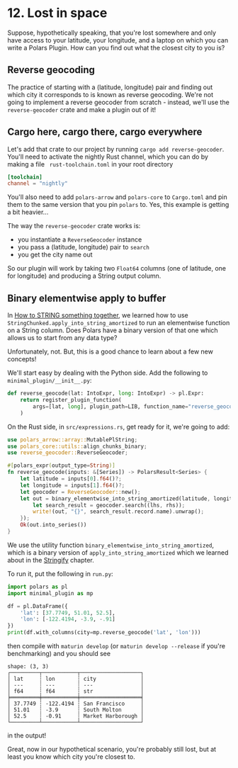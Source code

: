 # 12. Lost in space

Suppose, hypothetically speaking, that you're lost somewhere and only have access
to your latitude, your longitude, and a laptop on which you can write a Polars Plugin.
How can you find out what the closest city to you is?

## Reverse geocoding

The practice of starting with a (latitude, longitude) pair and finding out which
city it corresponds to is known as reverse geocoding.
We're not going to implement a reverse geocoder from scratch - instead, we'll
use the `reverse-geocoder` crate and make a plugin out of it!

## Cargo here, cargo there, cargo everywhere

Let's add that crate to our project by running `cargo add reverse-geocoder`.
You'll need to activate the nightly Rust channel, which you can do by making
a file ` rust-toolchain.toml` in your root directory
```toml
[toolchain]
channel = "nightly"
```
You'll also need to add `polars-arrow` and `polars-core` to `Cargo.toml`
and pin them to the same version that you pin `polars` to.
Yes, this example is getting a bit heavier...

The way the `reverse-geocoder` crate works is:

- you instantiate a `ReverseGeocoder` instance
- you pass a (latitude, longitude) pair to `search`
- you get the city name out

So our plugin will work by taking two `Float64` columns (one of latitude, one
for longitude) and producing a String output column.

## Binary elementwise apply to buffer

In [How to STRING something together], we learned how to use `StringChunked.apply_into_string_amortized`
to run an elementwise function on a String column. Does Polars have a binary version of that one
which allows us to start from any data type?

  [Prerequisites]: ../prerequisites/
  [How to STRING something together]: ../stringify/

Unfortunately, not. But, this is a good chance to learn about a few new concepts!

We'll start easy by dealing with the Python side. Add the following to `minimal_plugin/__init__.py`:

```python
def reverse_geocode(lat: IntoExpr, long: IntoExpr) -> pl.Expr:
    return register_plugin_function(
        args=[lat, long], plugin_path=LIB, function_name="reverse_geocode", is_elementwise=True
    )
```

On the Rust side, in `src/expressions.rs`, get ready for it, we're going to add:

```Rust
use polars_arrow::array::MutablePlString;
use polars_core::utils::align_chunks_binary;
use reverse_geocoder::ReverseGeocoder;

#[polars_expr(output_type=String)]
fn reverse_geocode(inputs: &[Series]) -> PolarsResult<Series> {
    let latitude = inputs[0].f64()?;
    let longitude = inputs[1].f64()?;
    let geocoder = ReverseGeocoder::new();
    let out = binary_elementwise_into_string_amortized(latitude, longitude, |lhs, rhs, out| {
        let search_result = geocoder.search((lhs, rhs));
        write!(out, "{}", search_result.record.name).unwrap();
    });
    Ok(out.into_series())
}
```

We use the utility function `binary_elementwise_into_string_amortized`,
which is a binary version of `apply_into_string_amortized` which we learned
about in the [Stringify] chapter.

  [Stringify]: ../stringify/

To run it, put the following in `run.py`:
```python
import polars as pl
import minimal_plugin as mp

df = pl.DataFrame({
    'lat': [37.7749, 51.01, 52.5],
    'lon': [-122.4194, -3.9, -.91]
})
print(df.with_columns(city=mp.reverse_geocode('lat', 'lon')))
```
then compile with `maturin develop` (or `maturin develop --release` if you're benchmarking)
and you should see
```
shape: (3, 3)
┌─────────┬───────────┬───────────────────┐
│ lat     ┆ lon       ┆ city              │
│ ---     ┆ ---       ┆ ---               │
│ f64     ┆ f64       ┆ str               │
╞═════════╪═══════════╪═══════════════════╡
│ 37.7749 ┆ -122.4194 ┆ San Francisco     │
│ 51.01   ┆ -3.9      ┆ South Molton      │
│ 52.5    ┆ -0.91     ┆ Market Harborough │
└─────────┴───────────┴───────────────────┘
```
in the output!

Great, now in our hypothetical scenario, you're probably still lost, but
at least you know which city you're closest to.
